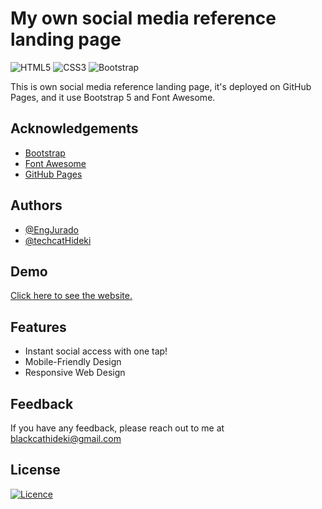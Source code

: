 
# My own social media reference landing page

![HTML5](https://img.shields.io/badge/html5-%23E34F26.svg?style=for-the-badge&logo=html5&logoColor=white)
![CSS3](https://img.shields.io/badge/css3-%231572B6.svg?style=for-the-badge&logo=css3&logoColor=white)
![Bootstrap](https://img.shields.io/badge/bootstrap-%238511FA.svg?style=for-the-badge&logo=bootstrap&logoColor=white)

This is own social media reference landing page, it's deployed on GitHub Pages, and it use Bootstrap 5 and Font Awesome.



## Acknowledgements

 - [Bootstrap](https://getbootstrap.com/)
 - [Font Awesome](https://fontawesome.com/)
 - [GitHub Pages](https://pages.github.com/)



## Authors

- [@EngJurado](https://github.com/EngJurado)
- [@techcatHideki](https://github.com/techcatHideki)



## Demo

[Click here to see the website.](https://techcatHideki.github.io)



## Features

- Instant social access with one tap!
- Mobile-Friendly Design
- Responsive Web Design


## Feedback

If you have any feedback, please reach out to me at blackcathideki@gmail.com


## License

[![Licence](https://img.shields.io/github/license/Ileriayo/markdown-badges?style=for-the-badge)](./LICENSE)

